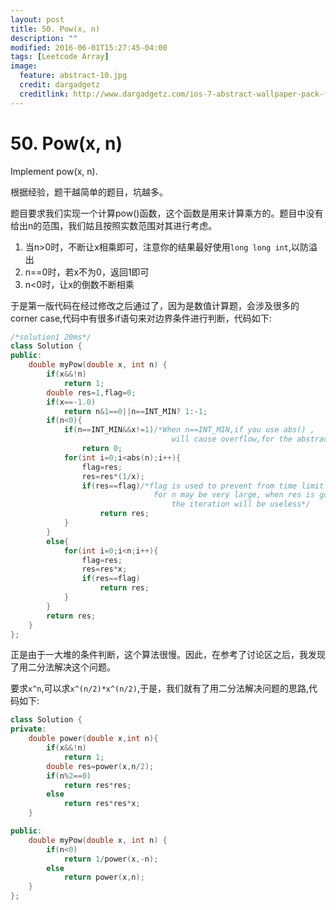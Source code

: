 ```yaml
---
layout: post
title: 50. Pow(x, n)
description: ""
modified: 2016-06-01T15:27:45-04:00
tags: [Leetcode Array]
image:
  feature: abstract-10.jpg
  credit: dargadgetz
  creditlink: http://www.dargadgetz.com/ios-7-abstract-wallpaper-pack-for-iphone-5-and-ipod-touch-retina/
---
```


# 50. Pow(x, n)

Implement pow(x, n).

根据经验，题干越简单的题目，坑越多。

题目要求我们实现一个计算pow()函数，这个函数是用来计算乘方的。题目中没有给出n的范围，我们姑且按照实数范围对其进行考虑。

1. 当n>0时，不断让x相乘即可，注意你的结果最好使用```long long int```,以防溢出
2. n==0时，若x不为0，返回1即可
3. n<0时，让x的倒数不断相乘

于是第一版代码在经过修改之后通过了，因为是数值计算题，会涉及很多的corner case,代码中有很多if语句来对边界条件进行判断，代码如下:


```c++
/*solution1 20ms*/
class Solution {
public:
    double myPow(double x, int n) {
        if(x&&!n)
            return 1;
        double res=1,flag=0;
        if(x==-1.0)
            return n&1==0||n==INT_MIN? 1:-1;
        if(n<0){
            if(n==INT_MIN&&x!=1)/*When n==INT_MIN,if you use abs() ,
									will cause overflow,for the abstract of INT_MIN is larger than INT_MAX for 1*/
                return 0;
            for(int i=0;i<abs(n);i++){
                flag=res;
                res=res*(1/x);  
                if(res==flag)/*flag is used to prevent from time limit exceed，
								for n may be very large, when res is going to be zero,
									the iteration will be useless*/
                    return res;
            }
        }
        else{
            for(int i=0;i<n;i++){
                flag=res;
                res=res*x;
                if(res==flag)
                    return res;
            }
        }
        return res;
    }
};
```


正是由于一大堆的条件判断，这个算法很慢。因此，在参考了讨论区之后，我发现了用二分法解决这个问题。

要求```x^n```,可以求```x^(n/2)*x^(n/2)```,于是，我们就有了用二分法解决问题的思路,代码如下:

```c++
class Solution {
private:
    double power(double x,int n){
        if(x&&!n)
            return 1;
        double res=power(x,n/2);
        if(n%2==0)
            return res*res;
        else
            return res*res*x;
    }

public:
    double myPow(double x, int n) {
        if(n<0)
            return 1/power(x,-n);
        else
            return power(x,n);
    }
};	
```


